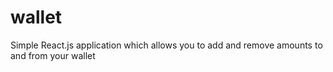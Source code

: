 # wallet
Simple React.js application which allows you to add and remove amounts to and from your wallet
